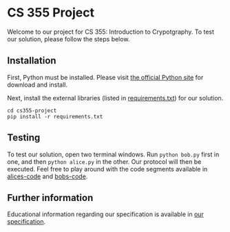 # CS 355 Project

Welcome to our project for CS 355: Introduction to Crypotgraphy. To test our solution, please follow the steps below.

## Installation

First, Python must be installed. Please visit [the official Python site](https://www.python.org/downloads/) for download and install.

Next, install the external libraries (listed in [requirements.txt](./requirements.txt)) for our solution. 

```
cd cs355-project
pip install -r requirements.txt
```

## Testing 

To test our solution, open two terminal windows. Run `python bob.py` first in one, and then `python alice.py` in the other. Our protocol will then be executed. Feel free to play around with the code segments available in [alices-code](./alices-code/) and [bobs-code](./bobs-code/). 

## Further information

Educational information regarding our specification is available in [our specification](https://docs.google.com/document/d/1I59-cGoVXxlLvVidBt5UiqzaQsxMaJ8g8UgOeDBeUic/edit?usp=sharing).
